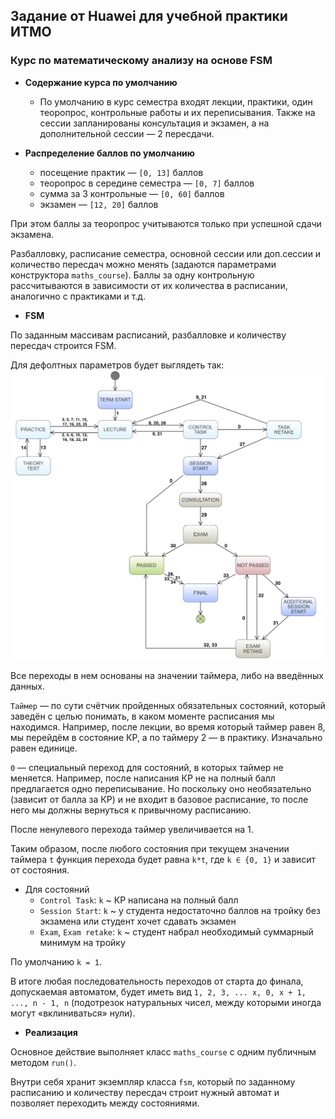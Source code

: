 ## Задание от Huawei для учебной практики ИТМО
### Курс по математическому анализу на основе FSM

 * **Содержание курса по умолчанию**
     * По умолчанию в курс семестра входят лекции, практики, один теоропрос, контрольные работы и их переписывания. Также на сессии запланированы консультация и экзамен, а на дополнительной сессии — 2 пересдачи.

 * **Распределение баллов по умолчанию**
     * посещение практик — `[0, 13]` баллов
     * теоропрос в середине семестра — `[0, 7]` баллов
     * сумма за 3 контрольные — `[0, 60]` баллов 
     * экзамен — `[12, 20]` баллов
 
При этом баллы за теоропрос учитываются только при успешной сдачи экзамена. 

Разбалловку, расписание семестра, основной сессии или доп.сессии и количество пересдач можно менять (задаются параметрами конструктора `maths_course`). Баллы за одну контрольную рассчитываются в зависимости от их количества в расписании, аналогично с практиками и т.д.

 * **FSM**
 
 По заданным массивам расписаний, разбалловке и количеству пересдач строится FSM. 
 
Для дефолтных параметров будет выглядеть так:
![FSM diagram](https://github.com/lizarasho/Practice-ITMO/blob/master/FSM%20diagram.jpeg)
 

Все переходы в нем основаны на значении таймера, либо на введённых данных. 

`Таймер` — по сути счётчик пройденных обязательных состояний, который заведён с целью понимать, в каком моменте расписания мы находимся. 
Например, после лекции, во время который таймер равен 8, мы перейдём в состояние КР, а по таймеру 2 — в практику. Изначально равен единице.

`0` — специальный переход для состояний, в которых таймер не меняется. Например, после написания КР не на полный балл предлагается одно переписывание. Но поскольку оно необязательно (зависит от балла за КР) и не входит в базовое расписание, то после него мы должны вернуться к привычному расписанию. 

После ненулевого перехода таймер увеличивается на 1.

Таким образом, после любого состояния при текущем значении таймера `t` функция перехода будет равна `k*t`, где `k ∈ {0, 1}` и зависит от состояния. 

 * Для состояний
     * `Control Task`: `k` ~ КР написана на полный балл
     * `Session Start`:  `k` ~ у студента недостаточно баллов на тройку без экзамена или студент хочет сдавать экзамен 
     * `Exam`, `Exam retake`: `k` ~ студент набрал необходимый суммарный минимум на тройку

По умолчанию `k = 1`.

В итоге любая последовательность переходов от старта до финала, допускаемая автоматом, будет иметь вид `1, 2, 3, ... x, 0, x + 1, ..., n - 1, n` (подотрезок натуральных чисел, между которыми иногда могут «вклиниваться» нули).

 * **Реализация**
 
 Основное действие выполняет класс `maths_course` с одним публичным методом `run()`. 
 
 Внутри себя хранит экземпляр класса `fsm`, который по заданному расписанию и количеству пересдач строит нужный автомат и позволяет переходить между состояниями.
